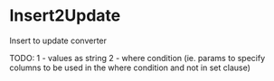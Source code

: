 # Insert2Update
Insert to update converter

TODO: 
1 - values as string
2 - where condition (ie. params to specify columns to be used in the where condition and not in set clause)